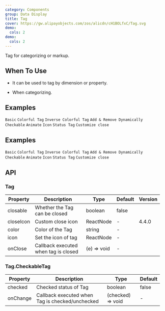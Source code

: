 ```yaml
---
category: Components
group: Data Display
title: Tag
cover: https://gw.alipayobjects.com/zos/alicdn/cH1BOLfxC/Tag.svg
demo:
  cols: 2
demo:
  cols: 2
---
```


Tag for categorizing or markup.

## When To Use

- It can be used to tag by dimension or property.

- When categorizing.

## Examples

<code src="./demo/basic.tsx">Basic</code>
<code src="./demo/colorful.tsx">Colorful Tag</code>
<code src="./demo/colorful-inverse.tsx">Inverse Colorful Tag</code>
<code src="./demo/control.tsx">Add & Remove Dynamically</code>
<code src="./demo/checkable.tsx">Checkable</code>
<code src="./demo/animation.tsx">Animate</code>
<code src="./demo/icon.tsx">Icon</code>
<code src="./demo/status.tsx">Status Tag</code>
<code src="./demo/customize.tsx">Customize close</code>

## Examples

<code src="./demo/basic.tsx">Basic</code>
<code src="./demo/colorful.tsx">Colorful Tag</code>
<code src="./demo/colorful-inverse.tsx">Inverse Colorful Tag</code>
<code src="./demo/control.tsx">Add & Remove Dynamically</code>
<code src="./demo/checkable.tsx">Checkable</code>
<code src="./demo/animation.tsx">Animate</code>
<code src="./demo/icon.tsx">Icon</code>
<code src="./demo/status.tsx">Status Tag</code>
<code src="./demo/customize.tsx">Customize close</code>

## API

### Tag

| Property  | Description                          | Type        | Default | Version |
| --------- | ------------------------------------ | ----------- | ------- | ------- |
| closable  | Whether the Tag can be closed        | boolean     | false   |         |
| closeIcon | Custom close icon                    | ReactNode   | -       | 4.4.0   |
| color     | Color of the Tag                     | string      | -       |         |
| icon      | Set the icon of tag                  | ReactNode   | -       |         |
| onClose   | Callback executed when tag is closed | (e) => void | -       |         |

### Tag.CheckableTag

| Property | Description                                     | Type              | Default |
| -------- | ----------------------------------------------- | ----------------- | ------- |
| checked  | Checked status of Tag                           | boolean           | false   |
| onChange | Callback executed when Tag is checked/unchecked | (checked) => void | -       |

